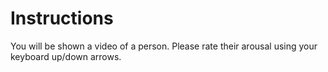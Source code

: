 # Instructions

You will be shown a video of a person. Please rate their arousal using your keyboard up/down arrows.
